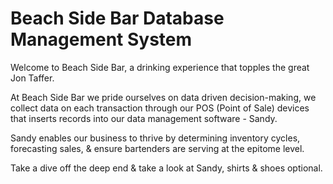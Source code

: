 # Beach Side Bar Database Management System

Welcome to Beach Side Bar, a drinking experience that topples the great Jon Taffer.

At Beach Side Bar we pride ourselves on data driven decision-making, we collect data on each transaction through our POS (Point of Sale) devices that inserts records into our data management software - Sandy. 

Sandy enables our business to thrive by determining inventory cycles, forecasting sales, & ensure bartenders are serving at the epitome level.

Take a dive off the deep end & take a look at Sandy, shirts & shoes optional.
